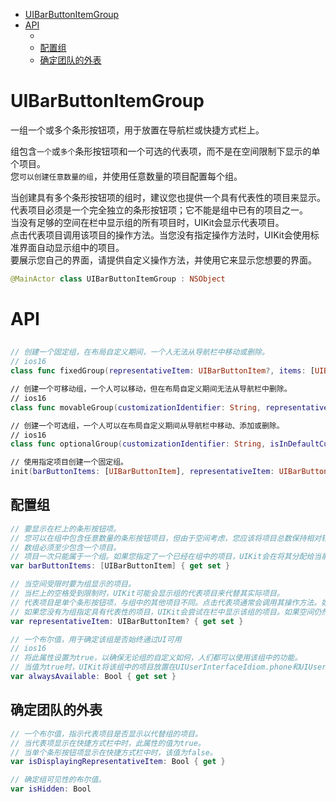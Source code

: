 <!-- TOC -->

- [UIBarButtonItemGroup](#uibarbuttonitemgroup)
- [API](#api)
    - [](#)
    - [配置组](#配置组)
    - [确定团队的外表](#确定团队的外表)

<!-- /TOC -->

# UIBarButtonItemGroup

一组一个或多个条形按钮项，用于放置在导航栏或快捷方式栏上。

组包含`一个`或`多个`条形按钮项和一个可选的代表项，而不是在空间限制下显示的单个项目。  
您`可以创建任意数量的组`，并使用任意数量的项目配置每个组。

当创建具有多个条形按钮项的组时，建议您也提供一个具有代表性的项目来显示。  
代表项目必须是一个完全独立的条形按钮项；它不能是组中已有的项目之一。  
当没有足够的空间在栏中显示组的所有项目时，UIKit会显示代表项目。  
点击代表项目调用该项目的操作方法。当您没有指定操作方法时，UIKit会使用标准界面自动显示组中的项目。  
要展示您自己的界面，请提供自定义操作方法，并使用它来显示您想要的界面。

```swift
@MainActor class UIBarButtonItemGroup : NSObject
```

# API

## 

```swift
// 创建一个固定组，在布局自定义期间，一个人无法从导航栏中移动或删除。
// ios16
class func fixedGroup(representativeItem: UIBarButtonItem?, items: [UIBarButtonItem]) -> UIBarButtonItemGroup

// 创建一个可移动组，一个人可以移动，但在布局自定义期间无法从导航栏中删除。
// ios16
class func movableGroup(customizationIdentifier: String, representativeItem: UIBarButtonItem?, items: [UIBarButtonItem]) -> UIBarButtonItemGroup

// 创建一个可选组，一个人可以在布局自定义期间从导航栏中移动、添加或删除。
// ios16
class func optionalGroup(customizationIdentifier: String, isInDefaultCustomization: Bool, representativeItem: UIBarButtonItem?, items: [UIBarButtonItem]) -> UIBarButtonItemGroup

// 使用指定项目创建一个固定组。
init(barButtonItems: [UIBarButtonItem], representativeItem: UIBarButtonItem?)
```

## 配置组 

```swift
// 要显示在栏上的条形按钮项。
// 您可以在组中包含任意数量的条形按钮项目，但由于空间考虑，您应该将项目总数保持相对较小。小组中的项目通常相互关联，但不必相关。
// 数组必须至少包含一个项目。
// 项目一次只能属于一个组。如果您指定了一个已经在组中的项目，UIKit会在将其分配给当前组之前从上一个组中删除该项目。
var barButtonItems: [UIBarButtonItem] { get set }

// 当空间受限时要为组显示的项目。
// 当栏上的空格受到限制时，UIKit可能会显示组的代表项目来代替其实际项目。
// 代表项目是单个条形按钮项，与组中的其他项目不同。点击代表项通常会调用其操作方法。如果您省略了该操作方法，UIKit将自动在标准界面中显示组的项目。
// 如果您没有为组指定具有代表性的项目，UIKit会尝试在栏中显示该组的项目。如果空间仍然有限，UIKit可能会修改组中项目的外观，以便为所有项目腾出空间。例如，UIKit可能会截断文本栏按钮项的标题。当空间受到严重限制时，UIKit甚至可能不会显示组的代表项目。
var representativeItem: UIBarButtonItem? { get set }

// 一个布尔值，用于确定该组是否始终通过UI可用
// ios16
// 将此属性设置为true，以确保无论组的自定义如何，人们都可以使用该组中的功能。
// 当值为true时，UIKit将该组中的项目放置在UIUserInterfaceIdiom.phone和UIUserInterfaceIdiom.pad成语的溢出菜单中。此属性对UIUserInterfaceIdiom.mac成语没有影响。
var alwaysAvailable: Bool { get set }
```

## 确定团队的外表

```swift
// 一个布尔值，指示代表项目是否显示以代替组的项目。
// 当代表项显示在快捷方式栏中时，此属性的值为true。
// 当单个条形按钮项显示在快捷方式栏中时，该值为false。
var isDisplayingRepresentativeItem: Bool { get }

// 确定组可见性的布尔值。
var isHidden: Bool
```
